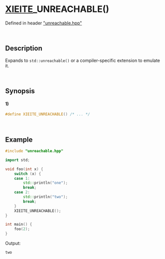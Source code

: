 # [XIEITE](../../macros.md)\_UNREACHABLE\(\)
Defined in header ["unreachable.hpp"](../../../src/macros/unreachable.hpp)

&nbsp;

## Description
Expands to `std::unreachable()` or a compiler-specific extension to emulate it.

&nbsp;

## Synopsis
#### 1)
```cpp
#define XIEITE_UNREACHABLE() /* ... */
```

&nbsp;

## Example
```cpp
#include "unreachable.hpp"

import std;

void foo(int x) {
    switch (x) {
    case 1:
        std::println("one");
        break;
    case 2:
        std::println("two");
        break;
    }
    XIEITE_UNREACHABLE();
}

int main() {
    foo(2);
}
```
Output:
```
two
```
